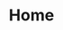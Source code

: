 ---
title: Home

formats:
    - id: 1
      display: "1.6.1 - 1.8.9"
    - id: 2
      display: "1.9 - 1.10.2"
    - id: 3
      display: "1.11 - 1.12.2"
    - id: 4
      display: "1.13 - 1.14.4"
    - id: 5
      display: "1.15 - 1.16.1"
      default: true

sections:
  # Normal modules
  - id: "normalSection"
    display: "Normal Modules"
    modules:
# ----- KEY TO MODULES LIST -----
#       id = The id of your module (set in functions/modules.js inside modulesData) THIS IS CASE SENSITIVE 
#       name = The name that will display on the website
#       image = The url to the image (should be in the website/static/images/modules/normal/ folder)
#       description = A description of what the module should do
#       origin = Where the module came from, should be "community" unless told otherwise (options are vanillatweaks, faithfultweaks, community)
#       notcompatable = Resource pack formats that the module is incompatible with (options are 1, 2, 3, 4, 5)
      - id: "LowShield"
        name: "Low Shield"
        image: "/images/modules/normal/LowShield.png"
        description: "Lowers the sheild when its held"
        origin: "vanillatweaks"
        notcompatable:
          - 1
      
      - id: "NoVignette"
        name: "No Vignette"
        image: "/images/modules/normal/NoVignette.png"
        description: "Removes the darkened corners of the screen that occur in darker areas when graphics are set to 'fancy'."
        origin: "vanillatweaks"
      
      - id: "SlicedSwords"
        name: "Sliced Swords"
        image: "/images/modules/normal/SlicedSwords.png"
        origin: "faithfultweaks"
      
      - id: "ReducedPumpkinBlur"
        name: "Reduced Pumpkin Blur"
        image: "/images/modules/normal/ReducedPumpkinBlur.png"
        description: "Increases visibility when wearing Pumpkins."
        origin: "vanillatweaks"
      
      - id: "ColoredBows"
        name: "Colored Bow Stages"
        image: "/images/modules/normal/ColoredBows.png"
        origin: "faithfultweaks"
      
      - id: "OreBorders"
        name: "Ore Borders"
        image: "/images/modules/normal/OreBorders.png"
        description: "Places a border around ores for easier visibility."
        origin: "vanillatweaks"
      
      - id: "LowFire"
        name: "Low Fire"
        image: "/images/modules/normal/LowFire.png"
        description: "Lowers the height of fire."
        origin: "vanillatweaks"
      
      - id: "StickyPistonSides"
        name: "Sticky Piston Sides"
        image: "/images/modules/normal/StickyPistonSides.png"
        description: "Displays Slime on the sides of Sticky Pistons to easily differentiate them from regular pistons."
        origin: "vanillatweaks"
  
  # Hud modules
  - id: "hudSection"
    display: "HUD Modules"
    modules:
      - id: "MelonHunger"
        name: "Melon Hunger"
        image: "/images/modules/hudmods/MelonHunger.png"
        description: "Replaces hunger bar with melon icons."
        origin: "faithfultweaks"

      - id: "ColoredPing"
        name: "Colored Ping"
        image: "/images/modules/hudmods/ColoredPing.png"
        description: "Changes the color of the ping bars based on your connection."
        origin: "vanillatweaks"
        
      - id: "BlueWitherHearts"
        name: "Blue Wither Hearts"
        image: "/images/modules/hudmods/BlueWitherHearts.png"
        description: "Makes Hearts blue for better visibility while you're under the wither effect."
        origin: "faithfultweaks"
        
      - id: "RainbowXP"
        name: "Rainbow XP Bar"
        image: "/images/modules/hudmods/RainbowXP.png"
        description: "Changes the XP bar to a rainbow XP bar."
        origin: "vanillatweaks"
    
  # Options Background modules
  - id: "optionsbgSection"
    display: "Options Background"
    modules:
      - id: "AcaciaPlanksBG"
        name: "Acacia Planks"
        image: "/images/modules/optionsbg/AcaciaPlanks.png"
        origin: "vanillatweaks"

      - id: "AncientDebrisBG"
        name: "Ancient Debris"
        image: "/images/modules/optionsbg/AncientDebris.png"
        origin: "vanillatweaks"

      - id: "AndesiteBG"
        name: "Andesite"
        image: "/images/modules/optionsbg/andesite.png"
        origin: "vanillatweaks"

      - id: "BedrockBG"
        name: "Bedrock"
        image: "/images/modules/optionsbg/bedrock.png"
        origin: "vanillatweaks"

      - id: "BetterBedrockBG"
        name: "Better Bedrock"
        image: "/images/modules/optionsbg/BetterBedrock.png"
        origin: "faithfultweaks"

      - id: "BirchPlanksBG"
        name: "Birch Planks"
        image: "/images/modules/optionsbg/BirchPlanks.png"
        origin: "vanillatweaks"

      - id: "DarkOakPlanksBG"
        name: "Dark Oak Planks"
        image: "/images/modules/optionsbg/DarkOakPlanks.png"
        origin: "vanillatweaks"

      - id: "DioriteBG"
        name: "Diorite"
        image: "/images/modules/optionsbg/diorite.png"
        origin: "vanillatweaks"

      - id: "EndStoneBG"
        name: "End Stone"
        image: "/images/modules/optionsbg/EndStone.png"
        origin: "vanillatweaks"

      - id: "GraniteBG"
        name: "Granite"
        image: "/images/modules/optionsbg/granite.png"
        origin: "vanillatweaks"

      - id: "HoneycombBG"
        name: "Honeycomb"
        image: "/images/modules/optionsbg/HoneycombBlock.png"
        origin: "vanillatweaks"

      - id: "JunglePlanksBG"
        name: "Jungle Planks"
        image: "/images/modules/optionsbg/JunglePlanks.png"
        origin: "vanillatweaks"

      - id: "NetherrackBG"
        name: "Netherrack"
        image: "/images/modules/optionsbg/netherrack.png"
        origin: "vanillatweaks"

      - id: "NetherrackBrightBG"
        name: "Bright Netherrack"
        image: "/images/modules/optionsbg/NetherrackBright.png"
        origin: "faithfultweaks"

      - id: "OakPlanksBG"
        name: "Oak Planks"
        image: "/images/modules/optionsbg/OakPlanks.png"
        origin: "vanillatweaks"
      
      - id: "ObsidianBG"
        name: "Obsidian"
        image: "/images/modules/optionsbg/Obsidian.png"
        origin: "faithfultweaks"

      - id: "PebblelessDirtBG"
        name: "Pebbleless Dirt"
        image: "/images/modules/optionsbg/PebblelessDirt.png"
        origin: "faithfultweaks"

      - id: "SprucePlanksBG"
        name: "Spruce Planks"
        image: "/images/modules/optionsbg/SprucePlanks.png"
        origin: "vanillatweaks"

      - id: "StoneBG"
        name: "Stone"
        image: "/images/modules/optionsbg/stone.png"
        origin: "vanillatweaks"
    
  # Panoramas Background modules
  - id: "panoramasSection"
    display: "Menu Panorama"
    modules:
      - id: "ClassicPano"
        name: "Classic Panorama"
        image: "/images/modules/panos/Classic.png"
        description: "The classic beta 1.8 background."
        origin: "vanillatweaks"

      - id: "BastionPano"
        name: "Piglin Bastion"
        image: "/images/modules/panos/Bastion.png"
        description: "A partially rebuilt Piglin Bastion."
        origin: "faithfultweaks"

      - id: "SeirinsPano"
        name: "Seirin's Survival World"
        image: "/images/modules/panos/Seirin.png"
        origin: "faithfultweaks"
---
